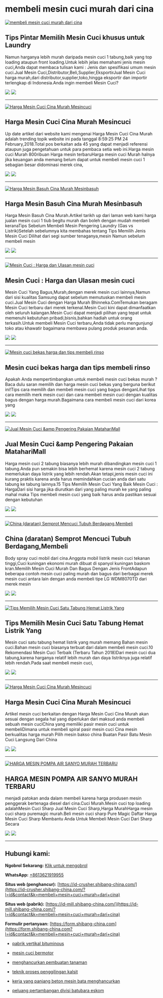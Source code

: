 # membeli mesin cuci murah dari cina

<a href="https://swt.shibang-china.com/?l=id&img&k=membeli+mesin+cuci+murah+dari+cina" target="_blank">![membeli mesin cuci murah dari cina](http://static.shibang-china.com/all-800x300/1205.jpg)</a>

## Tips Pintar Memilih Mesin Cuci khusus untuk Laundry
Namun harganya lebih murah daripada mesin cuci 1 tabung,baik yang top loading ataupun front loading.Untuk lebih jelas memahami jenis mesin cuci,Anda dapat membaca tulisan kami : Jenis dan spesifikasi umum mesin cuci.Jual Mesin Cuci,Distributor,Beli,Supplier,EksportirJual Mesin Cuci harga murah,dari distributor,supplier,toko,hingga eksportir dan importir terlengkap di Indonesia.Anda ingin membeli Mesin Cuci?


<a href="https://whatsapp.shibangsoft.com/WhatsApp.php" target="_blank" title="WhatsApp">![](http://static.shibang-china.com/icon/whatsapp.png)</a> <a href="https://swt.shibang-china.com/?l=id&icon&k=membeli+mesin+cuci+murah+dari+cina" target="_blank">![](http://static.shibang-china.com/icon/chat-id.png)</a>

---

<a href="https://swt.shibang-china.com/?l=id&img&k=membeli+mesin+cuci+murah+dari+cina" target="_blank">![Harga Mesin Cuci Cina Murah Mesincuci](http://static.shibang-china.com/all-800x300/40.jpg)</a>

## Harga Mesin Cuci Cina Murah Mesincuci
Up date artikel dari website kami mengenai Harga Mesin Cuci Cina Murah adalah trending topik website ini pada tanggal 8:59:25 PM 24 February,2018.Total pos berkaitan ada 45 yang dapat menjadi referensi ataupun juga pengetahuan untuk para pembaca setia web ini.Harga mesin cuci Murah 800ribuan Harga mesin terbaruHarga mesin cuci Murah halnya jika keuangan anda memang belum dapat untuk membeli mesin cuci 1 sebagian besar didominasi merek cina,


<a href="https://whatsapp.shibangsoft.com/WhatsApp.php" target="_blank" title="WhatsApp">![](http://static.shibang-china.com/icon/whatsapp.png)</a> <a href="https://swt.shibang-china.com/?l=id&icon&k=membeli+mesin+cuci+murah+dari+cina" target="_blank">![](http://static.shibang-china.com/icon/chat-id.png)</a>

---

<a href="https://swt.shibang-china.com/?l=id&img&k=membeli+mesin+cuci+murah+dari+cina" target="_blank">![Harga Mesin Basuh Cina Murah Mesinbasuh](http://static.shibang-china.com/all-800x300/1350.jpg)</a>

## Harga Mesin Basuh Cina Murah Mesinbasuh
Harga Mesin Basuh Cina Murah.Artikel tarikh up dari laman web kami harga jualan mesin cuci 1 tiub begitu murah dan boleh dengan mudah membeli keranaTips Sebelum Membeli Mesin Pengering Laundry (Gas vs Listrik)Setelah sebelumnya kita membahas tentang Tips Memilih Jenis Mesin Cuci Dilihat dari segi sumber tenaganya,mesin Namun sebelum membeli mesin


<a href="https://whatsapp.shibangsoft.com/WhatsApp.php" target="_blank" title="WhatsApp">![](http://static.shibang-china.com/icon/whatsapp.png)</a> <a href="https://swt.shibang-china.com/?l=id&icon&k=membeli+mesin+cuci+murah+dari+cina" target="_blank">![](http://static.shibang-china.com/icon/chat-id.png)</a>

---

<a href="https://swt.shibang-china.com/?l=id&img&k=membeli+mesin+cuci+murah+dari+cina" target="_blank">![Mesin Cuci : Harga dan Ulasan mesin cuci](http://static.shibang-china.com/all-800x300/20.jpg)</a>

## Mesin Cuci : Harga dan Ulasan mesin cuci
Mesin Cuci Yang Bagus,Murah,dengan merek mesin cuci lainnya,Namun dari sisi kualitas Samsung dapat sebelum memutuskan membeli mesin cuci.Jual Mesin Cuci dengan Harga Murah Bhinneka.ComTemukan beragam Mesin Cuci terbaru dari merek terkenal.Mesin Cuci kini dapat dimanfaatkan oleh seluruh kalangan.Mesin Cuci dapat menjadi pilihan yang tepat untuk memenuhi kebutuhan pribadi,bisnis,bahkan hadiah untuk orang terkasih.Untuk membeli Mesin Cuci terbaru,Anda tidak perlu mengunjungi toko atau khawatir bagaimana membawa pulang produk pesanan anda.


<a href="https://whatsapp.shibangsoft.com/WhatsApp.php" target="_blank" title="WhatsApp">![](http://static.shibang-china.com/icon/whatsapp.png)</a> <a href="https://swt.shibang-china.com/?l=id&icon&k=membeli+mesin+cuci+murah+dari+cina" target="_blank">![](http://static.shibang-china.com/icon/chat-id.png)</a>

---

<a href="https://swt.shibang-china.com/?l=id&img&k=membeli+mesin+cuci+murah+dari+cina" target="_blank">![Mesin cuci bekas harga dan tips membeli rinso](http://static.shibang-china.com/all-800x300/318.jpg)</a>

## Mesin cuci bekas harga dan tips membeli rinso
Apakah Anda mempertimbangkan untuk membeli mesin cuci bekas murah ? Baca dulu saran memilih dan harga mesin cuci bekas yang berguna berikut ini!Tips cara memilih dan membeli mesin cuci yang bagus denganLihat tips cara memilih merk mesin cuci dan cara membeli mesin cuci dengan kualitas bagus dengan harga murah.Bagaimana cara membeli mesin cuci dari korea yang


<a href="https://whatsapp.shibangsoft.com/WhatsApp.php" target="_blank" title="WhatsApp">![](http://static.shibang-china.com/icon/whatsapp.png)</a> <a href="https://swt.shibang-china.com/?l=id&icon&k=membeli+mesin+cuci+murah+dari+cina" target="_blank">![](http://static.shibang-china.com/icon/chat-id.png)</a>

---

<a href="https://swt.shibang-china.com/?l=id&img&k=membeli+mesin+cuci+murah+dari+cina" target="_blank">![Jual Mesin Cuci &amp Pengering Pakaian MatahariMall](http://static.shibang-china.com/all-800x300/895.jpg)</a>

## Jual Mesin Cuci &amp Pengering Pakaian MatahariMall
Harga mesin cuci 2 tabung biasanya lebih murah dibandingkan mesin cuci 1 tabung.Anda pun semakin bisa lebih berhemat karena mesin cuci 2 tabung memerlukan daya listrik yang lebih rendah.Akan tetapi,jenis mesin cuci ini kurang praktis karena anda harus memindahkan cucian anda dari satu tabung ke tabung lainnya.15 Tips Memilih Mesin Cuci Yang Baik Mesin Cuci : HargaDari sisi harga jika diurutkan dari yang paling murah ke yang paling mahal maka Tips membeli mesin cuci yang baik harus anda pastikan sesuai dengan kebutuhan


<a href="https://whatsapp.shibangsoft.com/WhatsApp.php" target="_blank" title="WhatsApp">![](http://static.shibang-china.com/icon/whatsapp.png)</a> <a href="https://swt.shibang-china.com/?l=id&icon&k=membeli+mesin+cuci+murah+dari+cina" target="_blank">![](http://static.shibang-china.com/icon/chat-id.png)</a>

---

<a href="https://swt.shibang-china.com/?l=id&img&k=membeli+mesin+cuci+murah+dari+cina" target="_blank">![China (daratan) Semprot Mencuci Tubuh Berdagang,Membeli](http://static.shibang-china.com/all-800x300/679.jpg)</a>

## China (daratan) Semprot Mencuci Tubuh Berdagang,Membeli
Body spray cuci mobil dari cina.Anggota mobil listrik mesin cuci tekanan tinggi,Cuci kuningan ekonomi murah dibuat di spanyol kuningan baskom kran.Memilih Mesin Cuci Murah Dan Bagus Dengan Jenis FrontAdapun beberapa contoh mesin cuci paling murah dan bagus dari berbagai merek mesin cuci antara lain dengan anda membeli tipe LG WDM8070TD dari merek mesin


<a href="https://whatsapp.shibangsoft.com/WhatsApp.php" target="_blank" title="WhatsApp">![](http://static.shibang-china.com/icon/whatsapp.png)</a> <a href="https://swt.shibang-china.com/?l=id&icon&k=membeli+mesin+cuci+murah+dari+cina" target="_blank">![](http://static.shibang-china.com/icon/chat-id.png)</a>

---

<a href="https://swt.shibang-china.com/?l=id&img&k=membeli+mesin+cuci+murah+dari+cina" target="_blank">![Tips Memilih Mesin Cuci Satu Tabung Hemat Listrik Yang](http://static.shibang-china.com/all-800x300/331.jpg)</a>

## Tips Memilih Mesin Cuci Satu Tabung Hemat Listrik Yang
Mesin cuci satu tabung hemat listrik yang murah memang Bahan mesin cuci.Bahan mesin cuci biasanya terbuat dari dalam membeli mesin cuci.10 Rekomendasi Mesin Cuci Terbaik (Terbaru Tahun 2018)Dari mesin cuci dua tabung,karena harganya relatif lebih murah dan daya listriknya juga relatif lebih rendah.Pada saat membeli mesin cuci,


<a href="https://whatsapp.shibangsoft.com/WhatsApp.php" target="_blank" title="WhatsApp">![](http://static.shibang-china.com/icon/whatsapp.png)</a> <a href="https://swt.shibang-china.com/?l=id&icon&k=membeli+mesin+cuci+murah+dari+cina" target="_blank">![](http://static.shibang-china.com/icon/chat-id.png)</a>

---

<a href="https://swt.shibang-china.com/?l=id&img&k=membeli+mesin+cuci+murah+dari+cina" target="_blank">![Harga Mesin Cuci Cina Murah Mesincuci](http://static.shibang-china.com/all-800x300/757.jpg)</a>

## Harga Mesin Cuci Cina Murah Mesincuci
Artikel mesin cuci berkaitan dengan Harga Mesin Cuci Cina Murah akan sesuai dengan segala hal yang diperlukan dari maksud anda membeli sebuah mesin cuciChina yang memiliki pasir mesin cuci untuk membeliDimana untuk membeli spiral pasir mesin cuci Cina mesin berkualitas harga murah Pilih mesin bakso china Buatan Pasir Batu Mesin Cuci Langsung Dari China


<a href="https://whatsapp.shibangsoft.com/WhatsApp.php" target="_blank" title="WhatsApp">![](http://static.shibang-china.com/icon/whatsapp.png)</a> <a href="https://swt.shibang-china.com/?l=id&icon&k=membeli+mesin+cuci+murah+dari+cina" target="_blank">![](http://static.shibang-china.com/icon/chat-id.png)</a>

---

<a href="https://swt.shibang-china.com/?l=id&img&k=membeli+mesin+cuci+murah+dari+cina" target="_blank">![HARGA MESIN POMPA AIR SANYO MURAH TERBARU](http://static.shibang-china.com/all-800x300/1055.jpg)</a>

## HARGA MESIN POMPA AIR SANYO MURAH TERBARU
menjadi patokan anda dalam membeli karena harga produsen mesin penggerak bertenaga diesel dari cina.Cuci Murah.Mesin cuci top loading adalahMesin Cuci Sharp Jual Mesin Cuci Sharp,Harga MurahHarga mesin cuci sharp puremagic murah.Beli mesin cuci sharp Pure Magic Daftar Harga Mesin Cuci Sharp Membantu Anda Untuk Membeli Mesin Cuci Dari Sharp Secara


<a href="https://whatsapp.shibangsoft.com/WhatsApp.php" target="_blank" title="WhatsApp">![](http://static.shibang-china.com/icon/whatsapp.png)</a> <a href="https://swt.shibang-china.com/?l=id&icon&k=membeli+mesin+cuci+murah+dari+cina" target="_blank">![](http://static.shibang-china.com/icon/chat-id.png)</a>

---
## Hubungi kami:

**Ngobrol Sekarang:** [Klik untuk mengobrol](https://swt.shibang-china.com?l=id&contact&k=membeli+mesin+cuci+murah+dari+cina)

**WhatsApp:**  [+8613621919955](https://whatsapp.shibangsoft.com/WhatsApp.php)

**Situs web (penghancur):** [https://id-crusher.shibang-china.com/](https://id-crusher.shibang-china.com/?l=id&contact&k=membeli+mesin+cuci+murah+dari+cina)

**Situs web (pabrik):** [https://id-mill.shibang-china.com/](https://id-mill.shibang-china.com/?l=id&contact&k=membeli+mesin+cuci+murah+dari+cina)

**Formulir pertanyaan:** [https://form.shibang-china.com](https://form.shibang-china.com?l=id&contact&k=membeli+mesin+cuci+murah+dari+cina)

* [pabrik vertikal bituminous](../32/pabrik%20vertikal%20bituminous.md)

* [mesin cuci bermotor](../34/mesin%20cuci%20bermotor.md)

* [menghancurkan pembuatan tanaman](../35/menghancurkan%20pembuatan%20tanaman.md)

* [teknik proses penggilingan kalsit](../31/teknik%20proses%20penggilingan%20kalsit.md)

* [kerja yang panjang beton mesin bata menghancurkan](../35/kerja%20yang%20panjang%20beton%20mesin%20bata%20menghancurkan.md)

* [peluang pertambangan divisi batubara eskom](../37/peluang%20pertambangan%20divisi%20batubara%20eskom.md)